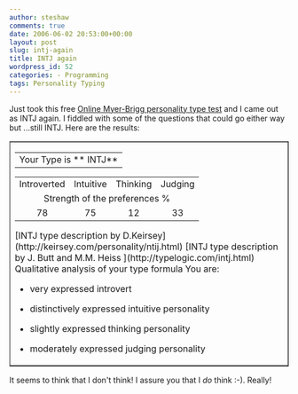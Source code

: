 ```yaml
---
author: steshaw
comments: true
date: 2006-06-02 20:53:00+00:00
layout: post
slug: intj-again
title: INTJ again
wordpress_id: 52
categories: - Programming
tags: Personality Typing
---
```


Just took this free [Online Myer-Brigg personality type test](http://www.humanmetrics.com/cgi-win/JTypes2.asp) and I came out as INTJ again. I fiddled with some of the questions that could go either way but ...still INTJ. Here are the results:



<table style="margin-left:auto;margin-right:auto;" border="1" ><tbody ><tr >
<td ><table ><tbody ><tr align="center" >
<td >
Your Type is ** INTJ**
</td></tr></tbody></table><table cellpadding="3" cellspacing="0" border="0" width="50%" ><tbody ><tr align="center" >
<td >Introverted
</td>
<td >Intuitive
</td>
<td >Thinking
</td>
<td >
Judging
</td></tr><tr align="center" >

<td colspan="4" >Strength of the preferences %

</td>
</tr>
<tr align="center" >
<td >78
</td>
<td >75
</td>
<td >12
</td>
<td >33
</td></tr>
</tbody></table>
[INTJ type description by D.Keirsey](http://keirsey.com/personality/ntij.html)
[INTJ type description by J. Butt and M.M. Heiss ](http://typelogic.com/intj.html)
Qualitative analysis of your type formula
You are:

  * very expressed introvert

  * distinctively expressed intuitive personality

  * slightly expressed thinking personality

  * moderately expressed judging personality

</td></tr></tbody></table>



It seems to think that I don't think! I assure you that I *do* think :-). Really!
